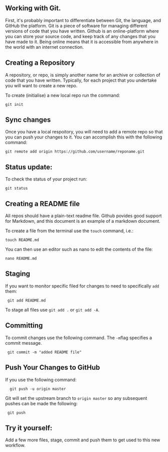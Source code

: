 Working with Git.
-----------------

First, it's probably important to differentiate between Git, the
language, and GitHub the platform. Git is a piece of software for
managing different versions of code that you have written. Github is an
online-platform where you can store your source code, and keep track of
any changes that you have made to it. Being online means that it is
accessible from anywhere in the world with an internet connection.

Creating a Repository
---------------------

A repository, or repo, is simply another name for an archive or
collection of code that you have written. Typically, for each project
that you undertake you will want to create a new repo.

To create (initialise) a new local repo run the command:

    git init

Sync changes
------------

Once you have a local respoitory, you will need to add a remote repo so
that you can push your changes to it. You can accomplish this with the
following command:

    git remote add origin https://github.com/username/reponame.git

Status update:
--------------

To check the status of your project run:

    git status

Creating a README file
----------------------

All repos should have a plain-text readme file. Github povides good
support for Markdown, and this document is an example of a markdown
document.

To create a file from the terminal use the `touch` command, i.e.:

    touch README.md

You can then use an editor such as nano to edit the contents of the
file:

    nano README.md

Staging
-------

If you want to monitor specific filed for changes to need to
specifically `add` them:

     git add README.md

To stage all files use `git add .` or `git add -A`.

Committing
----------

To commit changes use the following command. The `-m`flag specifies a
commit message.

     git commit -m "added README file"

Push Your Changes to GitHub
---------------------------

If you use the following command:

      git push -u origin master

Git will set the upstream branch to `origin master` so any subsequent
pushes can be made the following:

     git push

Try it yourself:
----------------

Add a few more files, stage, commit and push them to get used to this
new workflow.
